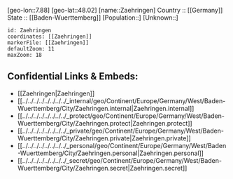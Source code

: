 ﻿---
location: [48.02,7.88] 
mapzoom: [7,12] 
mapmarker: city 
type: City
tags:
- geo/City


SpocWebEntityId: 35874
isDeleted: false
confidential: public

---
[geo-lon::7.88] 
[geo-lat::48.02] 
[name::Zaehringen] 
Country :: [[Germany]]  
State :: [[Baden-Wuerttemberg]] 
[Population::] 
[Unknown::] 


```leaflet
id: Zaehringen
coordinates: [[Zaehringen]] 
markerFile: [[Zaehringen]] 
defaultZoom: 11 
maxZoom: 18
```


## Confidential Links & Embeds: 
- [[Zaehringen|Zaehringen]]  
- [[../../../../../../../../_internal/geo/Continent/Europe/Germany/West/Baden-Wuerttemberg/City/Zaehringen.internal|Zaehringen.internal]] 
- [[../../../../../../../../_protect/geo/Continent/Europe/Germany/West/Baden-Wuerttemberg/City/Zaehringen.protect|Zaehringen.protect]] 
- [[../../../../../../../../_private/geo/Continent/Europe/Germany/West/Baden-Wuerttemberg/City/Zaehringen.private|Zaehringen.private]] 
- [[../../../../../../../../_personal/geo/Continent/Europe/Germany/West/Baden-Wuerttemberg/City/Zaehringen.personal|Zaehringen.personal]] 
- [[../../../../../../../../_secret/geo/Continent/Europe/Germany/West/Baden-Wuerttemberg/City/Zaehringen.secret|Zaehringen.secret]] 
